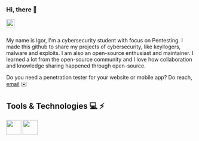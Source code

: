 ### Hi, there 🖖
<a href="https://www.linkedin.com/in/vicente-igor/">
  <img align="left" alt="Igor's LinkedIN" width="22px" src="https://raw.githubusercontent.com/peterthehan/peterthehan/master/assets/linkedin.svg" />
</a>
</br><br>

My name is Igor, I'm a cybersecurity student with focus on Pentesting. I made this github to share my projects of cybersecurity, like keyllogers, malware and exploits. 
I am also an open-source enthusiast and maintainer. I learned a lot from the open-source community and I love how collaboration and knowledge sharing happened through open-source.


Do you need a penetration tester for your website or mobile app? Do reach, [email](mailto:vicente.igor2@gmail.com) ✉️

## Tools & Technologies 💻 ⚡
<img height="40" src="https://img.shields.io/badge/Python-FFD43B?style=for-the-badge&logo=python&logoColor=darkgreen" />
<img height="40" src="https://img.shields.io/badge/C-00599C?style=for-the-badge&logo=c&logoColor=white" />




